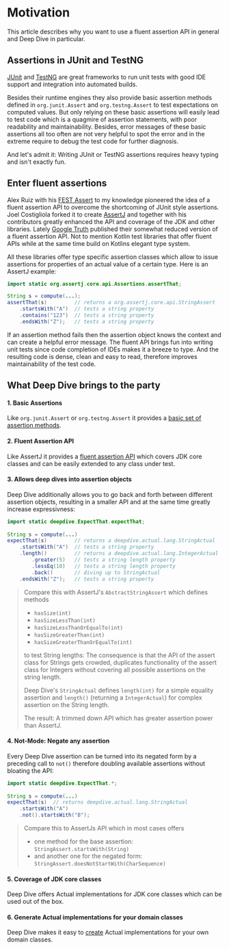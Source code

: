 # Motivation

This article describes why you want to use a fluent assertion API in general and Deep Dive in particular. 

## Assertions in JUnit and TestNG

[JUnit](https://junit.org/junit5/) and [TestNG](https://testng.org/doc/) are great frameworks to run unit tests
with good IDE support and integration into automated builds.

Besides their runtime engines they also provide basic assertion methods 
defined in `org.junit.Assert` and `org.testng.Assert` to test expectations on computed values. 
But only relying on these basic assertions will easily lead to test code which is a quagmire of
assertion statements, with poor readability and maintainability.
Besides, error messages of these basic assertions all too often are not very helpful to spot the error
and in the extreme require to debug the test code for further diagnosis.

And let's admit it: Writing JUnit or TestNG assertions requires heavy typing and isn't exactly fun.

## Enter fluent assertions

Alex Ruiz with his [FEST Assert](https://github.com/alexruiz/fest-assert-2.x) 
to my knowledge pioneered the idea of a fluent assertion API to overcome the shortcoming of JUnit style assertions.
Joel Costigliola forked it to create [AssertJ](https://assertj.github.io/doc/) and together
with his contributors greatly enhanced the API and coverage of the JDK and other libraries. Lately [Google Truth](https://truth.dev
) published their somewhat reduced version of a fluent assertion API. Not to mention Kotlin test libraries that offer fluent APIs 
while at the same time build on Kotlins elegant type system.

All these libraries offer type specific assertion classes which allow to issue assertions for properties
of an actual value of a certain type. Here is an AssertJ example:
   
```java
import static org.assertj.core.api.Assertions.assertThat;

String s = compute(...);
assertThat(s)         // returns a org.assertj.core.api.StringAssert
    .startsWith("A")  // tests a string property
    .contains("123")  // tests a string property
    .endsWith("Z");   // tests a string property
```    
	
If an assertion method fails then the assertion object knows the context and can 
create a helpful error message. The fluent API brings fun into
writing unit tests since code completion of IDEs makes it a breeze to type.
And the resulting code is dense, clean and easy to read, therefore improves maintainability
of the test code.    

## What Deep Dive brings to the party

#### 1. Basic Assertions 
Like `org.junit.Assert` or `org.testng.Assert` it provides a [basic set of assertion methods](UserGuide.md#user-content-basic).

#### 2. Fluent Assertion API 
Like AssertJ it provides a [fluent assertion API](UserGuide.md#user-content-fluent) which covers JDK core classes and can be easily 
extended to any class under test.

#### 3. Allows deep dives into assertion objects
Deep Dive additionally allows you to go back and forth between different assertion objects,
resulting in a smaller API and at the same time greatly increase expressivness:

```java
import static deepdive.ExpectThat.expectThat;
 
String s = compute(...)
expectThat(s)         // returns a deepdive.actual.lang.StringActual
    .startsWith("A")  // tests a string property
    .length()         // returns a deepdive.actual.lang.IntegerActual
        .greater(5)   // tests a string length property
        .lessEq(10)   // tests a string length property
        .back()       // diving up to StringActual 
    .endsWith("Z");   // tests a string property
```
 

> Compare this with AssertJ's `AbstractStringAssert` which defines methods 
> - `hasSize(int)`
> - `hasSizeLessThan(int)`
> - `hasSizeLessThanOrEqualTo(int)`
> - `hasSizeGreaterThan(int)`
> - `hasSizeGreaterThanOrEqualTo(int)` 
>
> to test String lengths: The consequence is that the API of the assert class for Strings gets crowded, duplicates
> functionality of the assert class for Integers without covering all possible assertions on the string length.
> 
> Deep Dive's `StringActual` defines `length(int)` for a simple equality assertion and `length()` (returning a `IntegerActual`) for
> complex assertion on the String length.
>
> The result: A trimmed down API which has greater assertion power than AssertJ.

#### 4. Not-Mode: Negate any assertion
Every Deep Dive assertion can be turned into its negated form by a preceding call to `not()` therefore doubling available 
assertions without bloating the API:
    
```java
import static deepdive.ExpectThat.*;
 
String s = compute(...)
expectThat(s)  // returns deepdive.actual.lang.StringActual
    .startsWith("A")
    .not().startsWith("B");
```
          
> Compare this to AssertJs API which in most cases offers 
> - one method for the base assertion: `StringAssert.startsWith(String)`
> - and another one for the negated form: `StringAssert.doesNotStartWith(CharSequence)`  

#### 5. Coverage of JDK core classes 
Deep Dive offers Actual implementations for JDK core classes which can be used out of the box. 

#### 6. Generate Actual implementations for your domain classes
Deep Dive makes it easy to [create](UserGuide.md#own-actual-implementations) Actual implementations for your own domain classes. 
